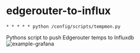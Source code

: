 # edgerouter-to-influx
```* * * * * python /config/scripts/tempmon.py```

Pythons script to push Edgerouter temps to Influxdb<br/>
![example-grafana](https://i.imgur.com/I6T2CNG.png)
